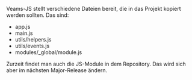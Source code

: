 Veams-JS stellt verschiedene Dateien bereit, die in das Projekt kopiert werden sollten. Das sind: 

- app.js
- main.js
- utils/helpers.js
- utils/events.js
- modules/_global/module.js

Zurzeit findet man auch die JS-Module in dem Repository. Das wird sich aber im nächsten Major-Release ändern.